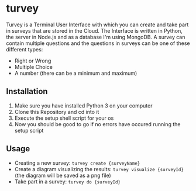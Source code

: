 # turvey

Turvey is a Terminal User Interface with which you can create and take part
in surveys that are stored in the Cloud. The Interface is written in Python,
the server in Node.js and as a database I'm using MongoDB.
A survey can contain multiple questions and the questions in surveys can
be one of these different types:
- Right or Wrong
- Multiple Choice
- A number (there can be a minimum and maximum)

## Installation

1. Make sure you have installed Python 3 on your computer
2. Clone this Repository and cd into it
3. Execute the setup shell script for your os
4. Now you should be good to go if no errors have occured running the setup script

## Usage

- Creating a new survey: ```turvey create {surveyName}```
- Create a diagram visualizing the results: ```turvey visualize {surveyId}``` (the diagram will be saved as a png file)
- Take part in a survey: ```turvey do {surveyId}```
